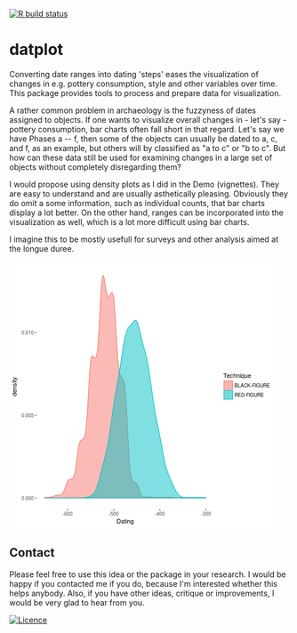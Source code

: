 <!-- README.md is generated from README.Rmd. Please edit that file -->
 <!-- badges: start -->
  [![R build status](https://github.com/lsteinmann/datplot/workflows/R-CMD-check/badge.svg)](https://github.com/lsteinmann/datplot/actions)
  <!-- badges: end -->

datplot
=======

Converting date ranges into dating 'steps' eases the visualization of changes in e.g. pottery consumption, style and other variables over time. This package provides tools to process and prepare data for visualization.

A rather common problem in archaeology is the fuzzyness of dates assigned to objects. If one wants to visualize overall changes in - let's say - pottery consumption, bar charts often fall short in that regard. Let's say we have Phases a -- f, then some of the objects can usually be dated to a, c, and f, as an example, but others will by classified as "a to c" or "b to c". But how can these data still be used for examining changes in a large set of objects without completely disregarding them?

I would propose using density plots as I did in the Demo (vignettes). They are easy to understand and are usually asthetically pleasing. Obviously they do omit a some information, such as individual counts, that bar charts display a lot better. On the other hand, ranges can be incorporated into the visualization as well, which is a lot more difficult using bar charts.

I imagine this to be mostly usefull for surveys and other analysis aimed at the longue duree.

![Attic Pottery from BAPD by Date](vignettes/demo_image.png "Attic Pottery from BAPD by Date")

Contact
-------

Please feel free to use this idea or the package in your research. I would be happy if you contacted me if you do, because I'm interested whether this helps anybody. Also, if you have other ideas, critique or improvements, I would be very glad to hear from you.

[![Licence](https://i.creativecommons.org/l/by-sa/4.0/88x31.png)](http://creativecommons.org/licenses/by-sa/4.0/)
